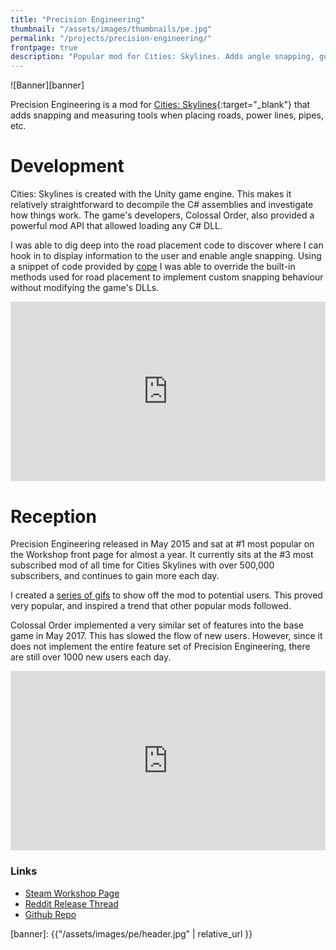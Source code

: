 ```yaml
---
title: "Precision Engineering"
thumbnail: "/assets/images/thumbnails/pe.jpg"
permalink: "/projects/precision-engineering/"
frontpage: true
description: "Popular mod for Cities: Skylines. Adds angle snapping, guidelines when building roads."
---
```


![Banner][banner]

Precision Engineering is a mod for [Cities: Skylines][cities_skylines]{:target="_blank"} that adds snapping and measuring tools when placing roads, power lines, pipes, etc.

# Development

Cities: Skylines is created with the Unity game engine. This makes it relatively straightforward to decompile the C# assemblies and investigate how things work. The game's developers, Colossal Order, also provided a powerful mod API that allowed loading any C# DLL.

I was able to dig deep into the road placement code to discover where I can hook in to display information to the user and enable angle snapping. Using a snippet of code provided by [cope][cope] I was able to override the built-in methods used for road placement to implement custom snapping behaviour without modifying the game's DLLs.

<div style='position:relative;padding-bottom:57%; margin-bottom: 10px;'><iframe src='https://gfycat.com/ifr/DifferentIgnorantAplomadofalcon' frameborder='0' scrolling='no' width='100%' height='100%' style='position:absolute;top:0;left:0;' allowfullscreen></iframe></div>

# Reception

Precision Engineering released in May 2015 and sat at #1 most popular on the Workshop front page for almost a year. It currently sits at the #3 most subscribed mod of all time for Cities Skylines with over 500,000 subscribers, and continues to gain more each day.

I created a [series of gifs][gifs] to show off the mod to potential users. This proved very popular, and inspired a trend that other popular mods followed.

Colossal Order implemented a very similar set of features into the base game in May 2017. This has slowed the flow of new users. However, since it does not implement the entire feature set of Precision Engineering, there are still over 1000 new users each day.

<div style='position:relative;padding-bottom:57%; margin-bottom: 10px;'><iframe src='https://gfycat.com/ifr/FrighteningGlitteringAustralianfreshwatercrocodile' frameborder='0' scrolling='no' width='100%' height='100%' style='position:absolute;top:0;left:0;' allowfullscreen></iframe></div>

### Links
- [Steam Workshop Page][steamcommunity]
- [Reddit Release Thread][reddit_thread]
- [Github Repo][github_repo]

[banner]: {{"/assets/images/pe/header.jpg" | relative_url }}

[cities_skylines]: http://store.steampowered.com/app/255710/Cities_Skylines/
[steamcommunity]: http://steamcommunity.com/sharedfiles/filedetails/?id=445589127
[reddit_thread]: https://www.reddit.com/r/CitiesSkylines/comments/37i4ls/release_precision_engineering_updated_guide_lines/
[github_repo]: https://github.com/Simie/PrecisionEngineering
[cope]: https://github.com/sschoener/cities-skylines-detour
[gifs]: http://imgur.com/voLHeOi